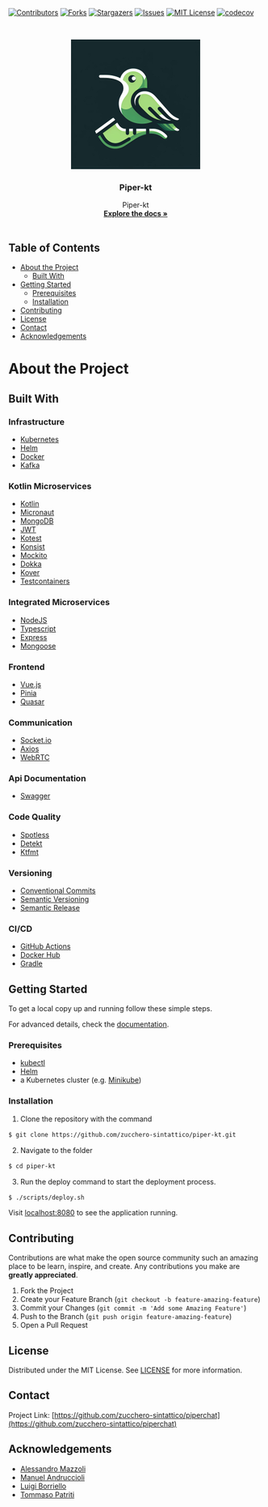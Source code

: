 [![Contributors][contributors-shield]][contributors-url]
[![Forks][forks-shield]][forks-url]
[![Stargazers][stars-shield]][stars-url]
[![Issues][issues-shield]][issues-url]
[![MIT License][license-shield]][license-url]
[![codecov](https://codecov.io/gh/zucchero-sintattico/piper-kt/graph/badge.svg?token=FIB2EZSW28)](https://codecov.io/gh/zucchero-sintattico/piper-kt)

<!-- PROJECT LOGO -->
<br />
<p align="center">
  <a href="https://github.com/zucchero-sintattico/piperchat">
    <img src="./logo.jpeg" alt="Logo" width="256" height="256" />
  </a>

  <h3 align="center">Piper-kt</h3>

  <p align="center">
    Piper-kt
    <br />
    <a href="https://github.com/zucchero-sintattico/piperchat"><strong>Explore the docs »</strong></a>
    <br />
    <br />
  </p>
</p>

<!-- TABLE OF CONTENTS -->

## Table of Contents

- [About the Project](#about-the-project)
  - [Built With](#built-with)
- [Getting Started](#getting-started)
  - [Prerequisites](#prerequisites)
  - [Installation](#installation)
- [Contributing](#contributing)
- [License](#license)
- [Contact](#contact)
- [Acknowledgements](#acknowledgements)

<!-- ABOUT THE PROJECT -->

# About the Project

## Built With

### Infrastructure

- [Kubernetes](https://kubernetes.io/)
- [Helm](https://helm.sh/)
- [Docker](https://www.docker.com/)
- [Kafka](https://kafka.apache.org/)

### Kotlin Microservices

- [Kotlin](https://kotlinlang.org/)
- [Micronaut](https://micronaut.io/)
- [MongoDB](https://www.mongodb.com/)
- [JWT](https://jwt.io/)
- [Kotest](https://kotest.io/)
- [Konsist](https://docs.konsist.lemonappdev.com/)
- [Mockito](https://site.mockito.org/)
- [Dokka](https://kotlin.github.io/dokka/)
- [Kover](https://github.com/Kotlin/kotlinx-kover)
- [Testcontainers](https://www.testcontainers.org/)

### Integrated Microservices

- [NodeJS](https://nodejs.org/en/)
- [Typescript](https://www.typescriptlang.org/)
- [Express](https://expressjs.com/)
- [Mongoose](https://mongoosejs.com/)

### Frontend

- [Vue.js](https://vuejs.org/)
- [Pinia](https://pinia.esm.dev/)
- [Quasar](https://quasar.dev/)

### Communication

- [Socket.io](https://socket.io/)
- [Axios](https://axios-http.com/)
- [WebRTC](https://webrtc.org/)

### Api Documentation

- [Swagger](https://swagger.io/)

### Code Quality

- [Spotless](https://github.com/diffplug/spotless)
- [Detekt](https://detekt.github.io/detekt/)
- [Ktfmt](https://github.com/facebook/ktfmt)

### Versioning

- [Conventional Commits](https://www.conventionalcommits.org/en/v1.0.0/)
- [Semantic Versioning](https://semver.org/)
- [Semantic Release](https://semantic-release.gitbook.io/semantic-release/)

### CI/CD

- [GitHub Actions](https://github.com/features/actions)
- [Docker Hub](https://hub.docker.com/)
- [Gradle](https://gradle.org/)

## Getting Started

To get a local copy up and running follow these simple steps.

For advanced details, check the [documentation](https://zucchero-sintattico.github.io/piper-kt/report/).

### Prerequisites

- [kubectl](https://kubernetes.io/docs/tasks/tools/)
- [Helm](https://helm.sh)
- a Kubernetes cluster (e.g. [Minikube](https://minikube.sigs.k8s.io/docs/))

### Installation

1. Clone the repository with the command

```bash
$ git clone https://github.com/zucchero-sintattico/piper-kt.git
```

2. Navigate to the folder

```bash
$ cd piper-kt
```

3. Run the deploy command to start the deployment process.

```bash
$ ./scripts/deploy.sh
```

Visit [localhost:8080](http://localhost:8080) to see the application running.

<!-- CONTRIBUTING -->

## Contributing

Contributions are what make the open source community such an amazing place to be learn, inspire, and create. Any contributions you make are **greatly appreciated**.

1. Fork the Project
2. Create your Feature Branch (`git checkout -b feature-amazing-feature`)
3. Commit your Changes (`git commit -m 'Add some Amazing Feature'`)
4. Push to the Branch (`git push origin feature-amazing-feature`)
5. Open a Pull Request

<!-- LICENSE -->

## License

Distributed under the MIT License. See [LICENSE](https://github.com/zucchero-sintattico/piperchat/blob/main/LICENSE) for more information.

<!-- CONTACT -->

## Contact

Project Link: [https://github.com/zucchero-sintattico/piperchat](https://github.com/zucchero-sintattico/piperchat)

<!-- ACKNOWLEDGEMENTS -->

## Acknowledgements

- [Alessandro Mazzoli](https://www.linkedin.com/in/alessandro-mazzoli-009868140/)
- [Manuel Andruccioli](https://www.linkedin.com/in/manuel-andruccioli-9259a5189/)
- [Luigi Borriello](https://www.linkedin.com/in/luigi-borriello/)
- [Tommaso Patriti](https://www.linkedin.com/in/tommaso-patriti/)

<!-- MARKDOWN LINKS & IMAGES -->
<!-- https://www.markdownguide.org/basic-syntax/#reference-style-links -->

[contributors-shield]: https://img.shields.io/github/contributors/zucchero-sintattico/piperchat.svg?style=flat-square
[contributors-url]: https://github.com/zucchero-sintattico/piper-kt/graphs/contributors
[forks-shield]: https://img.shields.io/github/forks/zucchero-sintattico/piper-kt.svg?style=flat-square
[forks-url]: https://github.com/zucchero-sintattico/piper-kt/network/members
[stars-shield]: https://img.shields.io/github/stars/zucchero-sintattico/piper-kt.svg?style=flat-square
[stars-url]: https://github.com/zucchero-sintattico/piper-kt/stargazers
[issues-shield]: https://img.shields.io/github/issues/zucchero-sintattico/piper-kt.svg?style=flat-square
[issues-url]: https://github.com/zucchero-sintattico/piper-kt/issues
[license-shield]: https://img.shields.io/github/license/zucchero-sintattico/piper-kt.svg?style=flat-square
[license-url]: https://github.com/zucchero-sintattico/piper-kt/blob/master/LICENSE.txt
[product-screenshot]: images/screenshot.png
